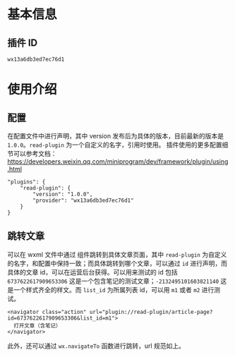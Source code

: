 # 基本信息

## 插件 ID
`wx13a6db3ed7ec76d1`

# 使用介绍

## 配置

在配置文件中进行声明，其中 version 发布后为具体的版本，目前最新的版本是 `1.0.0`。`read-plugin` 为一个自定义的名字，引用时使用。
插件使用的更多配置细节可以参考文档： https://developers.weixin.qq.com/miniprogram/dev/framework/plugin/using.html

```
"plugins": {
    "read-plugin": {
        "version": "1.0.0",
        "provider": "wx13a6db3ed7ec76d1"
    }
}
```

## 跳转文章

可以在 wxml 文件中通过 <navigator> 组件跳转到具体文章页面，其中 `read-plugin` 为自定义的名字，和配置中保持一致；而具体跳转到哪个文章，可以通过 `id` 进行声明，而具体的文章 id，可以在运营后台获得。可以用来测试的 id 包括 `6737622617909653306` 这是一个包含笔记的测试文章；`-2132495101603821140` 这是一个样式齐全的样文。而 `list_id` 为所属列表 id，可以用 `m1` 或者 `m2` 进行测试。

```
<navigator class="action" url="plugin://read-plugin/article-page?id=6737622617909653306&list_id=m1">
  打开文章（含笔记）
</navigator>
```

此外，还可以通过 `wx.navigateTo` 函数进行跳转，url 规范如上。
